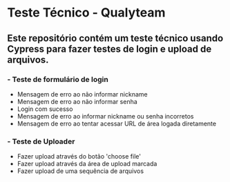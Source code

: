 # Teste Técnico - Qualyteam
## Este repositório contém um teste técnico usando Cypress para fazer testes de login e upload de arquivos.
### - Teste de formulário de login
- Mensagem de erro ao não informar nickname
- Mensagem de erro ao não informar senha
- Login com sucesso
- Mensagem de erro ao informar nickname ou senha incorretos
- Mensagem de erro ao tentar acessar URL de área logada diretamente

 ### - Teste de Uploader
- Fazer upload através do botão 'choose file'
- Fazer upload através da área de upload marcada
- Fazer upload de uma sequência de arquivos
  
